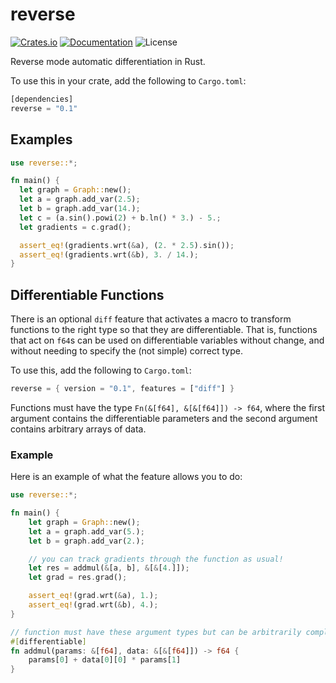 # reverse

[![Crates.io](https://img.shields.io/crates/v/reverse.svg?style=for-the-badge&color=fc8d62&logo=rust)](https://crates.io/crates/reverse)
[![Documentation](https://img.shields.io/badge/docs.rs-reverse-5E81AC?style=for-the-badge&labelColor=555555&logoColor=white)](https://docs.rs/reverse)
![License](https://img.shields.io/crates/l/reverse?label=License&style=for-the-badge)

Reverse mode automatic differentiation in Rust.

To use this in your crate, add the following to `Cargo.toml`:

```rust
[dependencies]
reverse = "0.1"
```

## Examples

```rust
use reverse::*;

fn main() {
  let graph = Graph::new();
  let a = graph.add_var(2.5);
  let b = graph.add_var(14.);
  let c = (a.sin().powi(2) + b.ln() * 3.) - 5.;
  let gradients = c.grad();

  assert_eq!(gradients.wrt(&a), (2. * 2.5).sin());
  assert_eq!(gradients.wrt(&b), 3. / 14.);
}
```

## Differentiable Functions

There is an optional `diff` feature that activates a macro to transform functions to the right type so that they are differentiable. That is, functions that act on `f64`s can be used on differentiable variables without change, and without needing to specify the (not simple) correct type.

To use this, add the following to `Cargo.toml`:

```rust
reverse = { version = "0.1", features = ["diff"] }
```

Functions must have the type `Fn(&[f64], &[&[f64]]) -> f64`, where the first argument contains the differentiable parameters and the second argument contains arbitrary arrays of data.

### Example

Here is an example of what the feature allows you to do:

```rust
use reverse::*;

fn main() {
    let graph = Graph::new();
    let a = graph.add_var(5.);
    let b = graph.add_var(2.);

    // you can track gradients through the function as usual!
    let res = addmul(&[a, b], &[&[4.]]);
    let grad = res.grad();

    assert_eq!(grad.wrt(&a), 1.);
    assert_eq!(grad.wrt(&b), 4.);
}

// function must have these argument types but can be arbitrarily complex
#[differentiable]
fn addmul(params: &[f64], data: &[&[f64]]) -> f64 {
    params[0] + data[0][0] * params[1]
}
```
